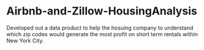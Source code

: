 # Airbnb-and-Zillow-HousingAnalysis

Developed out a data product to help the hosuing company to understand which zip codes would generate the most profit on short term rentals within New York City.
